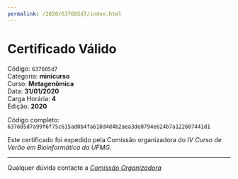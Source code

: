 ```yaml
---
permalink: /2020/637605d7/index.html
---
```


# Certificado Válido

Código: `637605d7`<br>
Categoria: **minicurso**<br>
Curso: **Metagenômica**<br>
Data: **31/01/2020**<br>
Carga Horária: **4**<br>
Edição: **2020**<br>


Código completo: `637605d7a99f6f75c615ad0b4fa618d4d4b2aea3de0794e624b7a122607441d1`


Este certificado foi expedido pela Comissão organizadora do *IV Curso de Verão em Bioinformática da UFMG*.

----

Qualquer dúvida contacte a [_Comissão Organizadora_](<mailto:cursobioinfoufmg@gmail.com$subject=[Certificados]>)

